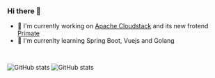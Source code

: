 ### Hi there 👋

- 🔭  I'm currently working on [Apache Cloudstack](https://github.com/apache/cloudstack) and its new frotend [Primate](https://github.com/apache/cloudstack-primate)
- 🌱 I'm currenlty learning Spring Boot, Vuejs and Golang
<!--
**ravening/ravening** is a ✨ _special_ ✨ repository because its `README.md` (this file) appears on your GitHub profile.

Here are some ideas to get you started:

- 🔭 I’m currently working on ...
- 🌱 I’m currently learning ...
- 👯 I’m looking to collaborate on ...
- 🤔 I’m looking for help with ...
- 💬 Ask me about ...
- 📫 How to reach me: ...
- 😄 Pronouns: ...
- ⚡ Fun fact: ...

<br>

## 𝗩𝗶𝘀𝗶𝘁𝗼𝗿𝘀

![visitors](https://visitor-badge.glitch.me/badge?page_id=ravening)
-->
<br>

![GitHub stats](https://github-readme-stats.vercel.app/api?username=ravening&show_icons=true&hide_border=true&count_private=true&show_icons=true&layout=compact) ![GitHub stats](https://github-readme-stats.vercel.app/api/top-langs/?username=ravening&show_icons=true&hide_border=true&count_private=true&show_icons=true&layout=compact)

